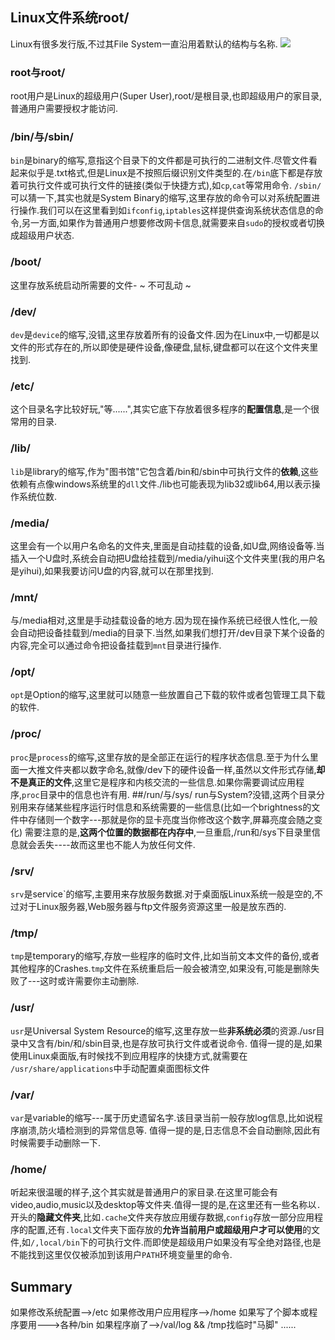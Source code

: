 ## Linux文件系统root/
Linux有很多发行版,不过其File System一直沿用着默认的结构与名称.
![](https://xiaohui-zhangjiakou.oss-cn-zhangjiakou.aliyuncs.com/image/202401132210439.png)

### root与root/
root用户是Linux的超级用户(Super User),root/是根目录,也即超级用户的家目录,普通用户需要授权才能访问.
### /bin/与/sbin/
`bin`是binary的缩写,意指这个目录下的文件都是可执行的二进制文件.尽管文件看起来似乎是.txt格式,但是Linux是不按照后缀识别文件类型的.在`/bin`底下都是存放着可执行文件或可执行文件的链接(类似于快捷方式),如`cp`,`cat`等常用命令.
`/sbin/`可以猜一下,其实也就是System Binary的缩写,这里存放的命令可以对系统配置进行操作.我们可以在这里看到如`ifconfig`,`iptables`这样提供查询系统状态信息的命令,另一方面,如果作为普通用户想要修改网卡信息,就需要来自`sudo`的授权或者切换成超级用户状态.
### /boot/
这里存放系统启动所需要的文件- ~ 不可乱动 ~
### /dev/
`dev`是`device`的缩写,没错,这里存放着所有的设备文件.因为在Linux中,一切都是以文件的形式存在的,所以即使是硬件设备,像硬盘,鼠标,键盘都可以在这个文件夹里找到.
### /etc/
这个目录名字比较好玩,"等......",其实它底下存放着很多程序的**配置信息**,是一个很常用的目录.
### /lib/
`lib`是library的缩写,作为"图书馆"它包含着/bin和/sbin中可执行文件的**依赖**,这些依赖有点像windows系统里的`dll`文件./lib也可能表现为lib32或lib64,用以表示操作系统位数.
### /media/
这里会有一个以用户名命名的文件夹,里面是自动挂载的设备,如U盘,网络设备等.当插入一个U盘时,系统会自动把U盘给挂载到/media/yihui这个文件夹里(我的用户名是yihui),如果我要访问U盘的内容,就可以在那里找到.
### /mnt/
与/media相对,这里是手动挂载设备的地方.因为现在操作系统已经很人性化,一般会自动把设备挂载到/media的目录下.当然,如果我们想打开/dev目录下某个设备的内容,完全可以通过命令把设备挂载到`mnt`目录进行操作.
### /opt/
`opt`是Option的缩写,这里就可以随意一些放置自己下载的软件或者包管理工具下载的软件.
### /proc/
`proc`是`process`的缩写,这里存放的是全部正在运行的程序状态信息.至于为什么里面一大推文件夹都以数字命名,就像/dev下的硬件设备一样,虽然以文件形式存储,**却不是真正的文件**,这里它是程序和内核交流的一些信息.如果你需要调试应用程序,`proc`目录中的信息也许有用.
##/run/与/sys/
run与System?没错,这两个目录分别用来存储某些程序运行时信息和系统需要的一些信息(比如一个brightness的文件中存储则一个数字---那就是你的显卡亮度当你修改这个数字,屏幕亮度会随之变化)
需要注意的是,**这两个位置的数据都在内存中**,一旦重启,/run和/sys下目录里信息就会丢失----故而这里也不能人为放任何文件.
### /srv/
`srv`是service`的缩写,主要用来存放服务数据.对于桌面版Linux系统一般是空的,不过对于Linux服务器,Web服务器与ftp文件服务资源这里一般是放东西的.
### /tmp/
`tmp`是temporary的缩写,存放一些程序的临时文件,比如当前文本文件的备份,或者其他程序的Crashes.`tmp`文件在系统重启后一般会被清空,如果没有,可能是删除失败了---这时或许需要你主动删除.
### /usr/
`usr`是Universal System Resource的缩写,这里存放一些**非系统必须**的资源./usr目录中又含有/bin/和/sbin目录,也是存放可执行文件或者说命令.
值得一提的是,如果使用Linux桌面版,有时候找不到应用程序的快捷方式,就需要在	`/usr/share/applications`中手动配置桌面图标文件
### /var/
`var`是variable的缩写---属于历史遗留名字.该目录当前一般存放log信息,比如说程序崩溃,防火墙检测到的异常信息等.
值得一提的是,日志信息不会自动删除,因此有时候需要手动删除一下.
### /home/
听起来很温暖的样子,这个其实就是普通用户的家目录.在这里可能会有video,audio,music以及desktop等文件夹.值得一提的是,在这里还有一些名称以`.`开头的**隐藏文件夹**,比如`.cache`文件夹存放应用缓存数据,`config`存放一部分应用程序的配置,还有`.local`文件夹下面存放的**允许当前用户或超级用户才可以使用**的文件,如`/,local/bin`下的可执行文件.而即使是超级用户如果没有写全绝对路径,也是不能找到这里仅仅被添加到该用户`PATH`环境变量里的命令.
## Summary
如果修改系统配置-->/etc
如果修改用户应用程序-->/home
如果写了个脚本或程序要用--->各种/bin
如果程序崩了-->/val/log && /tmp找临时"马脚"
......